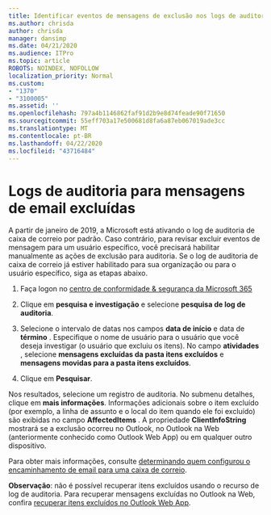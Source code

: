 ```yaml
---
title: Identificar eventos de mensagens de exclusão nos logs de auditoria
ms.author: chrisda
author: chrisda
manager: dansimp
ms.date: 04/21/2020
ms.audience: ITPro
ms.topic: article
ROBOTS: NOINDEX, NOFOLLOW
localization_priority: Normal
ms.custom:
- "1370"
- "3100005"
ms.assetid: ''
ms.openlocfilehash: 797a4b1146862faf91d2b9e8d74feade90f71650
ms.sourcegitcommit: 55eff703a17e500681d8fa6a87eb067019ade3cc
ms.translationtype: MT
ms.contentlocale: pt-BR
ms.lasthandoff: 04/22/2020
ms.locfileid: "43716484"
---
```

# <a name="audit-logs-for-deleted-email-messages"></a>Logs de auditoria para mensagens de email excluídas

A partir de janeiro de 2019, a Microsoft está ativando o log de auditoria de caixa de correio por padrão. Caso contrário, para revisar excluir eventos de mensagem para um usuário específico, você precisará habilitar manualmente as ações de exclusão para auditoria. Se o log de auditoria de caixa de correio já estiver habilitado para sua organização ou para o usuário específico, siga as etapas abaixo.

1. Faça logon no [centro de conformidade & segurança da Microsoft 365](https://protection.office.com/)

2. Clique em **pesquisa e investigação** e selecione **pesquisa de log de auditoria**.

3. Selecione o intervalo de datas nos campos **data de início** e data de **término** . Especifique o nome de usuário para o usuário que você deseja investigar (o usuário que excluiu os itens). No campo **atividades** , selecione **mensagens excluídas da pasta itens excluídos** e **mensagens movidas para a pasta itens excluídos**.

4. Clique em **Pesquisar**.

Nos resultados, selecione um registro de auditoria. No submenu detalhes, clique em **mais informações**. Informações adicionais sobre o item excluído (por exemplo, a linha de assunto e o local do item quando ele foi excluído) são exibidas no campo **AffectedItems** . A propriedade **ClientInfoString** mostrará se a exclusão ocorreu no Outlook, no Outlook na Web (anteriormente conhecido como Outlook Web App) ou em qualquer outro dispositivo.

Para obter mais informações, consulte [determinando quem configurou o encaminhamento de email para uma caixa de correio](https://docs.microsoft.com/office365/securitycompliance/auditing-troubleshooting-scenarios#determining-if-a-user-deleted-email-items).

**Observação**: não é possível recuperar itens excluídos usando o recurso de log de auditoria. Para recuperar mensagens excluídas no Outlook na Web, confira [recuperar itens excluídos no Outlook Web App](https://support.office.com/article/C3D8FC15-EEEF-4F1C-81DF-E27964B7EDD4).

